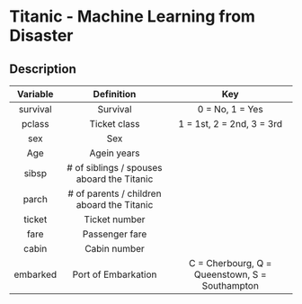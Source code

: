 # Titanic - Machine Learning from Disaster

<h2>Description</h2>




|Variable	|Definition	|Key|
| :---: | :---: | :---: |
|survival	|Survival	|0 = No, 1 = Yes|
|pclass	|Ticket class	|1 = 1st, 2 = 2nd, 3 = 3rd|
|sex|	Sex	|             |
|Age|	Agein years	|      |
|sibsp	|# of siblings / spouses aboard the Titanic	|       |
|parch	|# of parents / children aboard the Titanic	|
|ticket	|Ticket number	|   |
|fare|	Passenger fare	|   |
|cabin|	Cabin number	|  |
|embarked|	Port of Embarkation|	C = Cherbourg, Q = Queenstown, S = Southampton|



